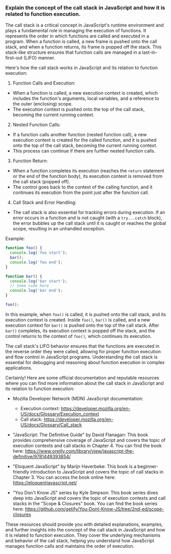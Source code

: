 ### Explain the concept of the call stack in JavaScript and how it is related to function execution.

The call stack is a critical concept in JavaScript's runtime environment and plays a fundamental role in managing the execution of functions. It represents the order in which functions are called and executed in a program. When a function is called, a new frame is pushed onto the call stack, and when a function returns, its frame is popped off the stack. This stack-like structure ensures that function calls are managed in a last-in-first-out (LIFO) manner.

Here's how the call stack works in JavaScript and its relation to function execution:

1. Function Calls and Execution:
  - When a function is called, a new execution context is created, which includes the function's arguments, local variables, and a reference to the outer (enclosing) scope.
  - The execution context is pushed onto the top of the call stack, becoming the current running context.

2. Nested Function Calls:
  - If a function calls another function (nested function call), a new execution context is created for the called function, and it is pushed onto the top of the call stack, becoming the current running context.
  - This process can continue if there are further nested function calls.

3. Function Return:
  - When a function completes its execution (reaches the `return` statement or the end of the function body), its execution context is removed from the call stack (popped off).
  - The control goes back to the context of the calling function, and it continues its execution from the point just after the function call.

4. Call Stack and Error Handling:
  - The call stack is also essential for tracking errors during execution. If an error occurs in a function and is not caught (with a `try...catch` block), the error bubbles up the call stack until it is caught or reaches the global scope, resulting in an unhandled exception.

Example:

```javascript
function foo() {
  console.log('foo start');
  bar();
  console.log('foo end');
}

function bar() {
  console.log('bar start');
  // Some code here
  console.log('bar end');
}

foo();
```

In this example, when `foo()` is called, it is pushed onto the call stack, and its execution context is created. Inside `foo()`, `bar()` is called, and a new execution context for `bar()` is pushed onto the top of the call stack. After `bar()` completes, its execution context is popped off the stack, and the control returns to the context of `foo()`, which continues its execution.

The call stack's LIFO behavior ensures that the functions are executed in the reverse order they were called, allowing for proper function execution and flow control in JavaScript programs. Understanding the call stack is essential for debugging and reasoning about function execution in complex applications.

Certainly! Here are some official documentation and reputable resources where you can find more information about the call stack in JavaScript and its relation to function execution:

- Mozilla Developer Network (MDN) JavaScript documentation:
  - Execution context: https://developer.mozilla.org/en-US/docs/Glossary/Execution_context
  - Call stack: https://developer.mozilla.org/en-US/docs/Glossary/Call_stack

- "JavaScript: The Definitive Guide" by David Flanagan: This book provides comprehensive coverage of JavaScript and covers the topic of execution contexts and call stacks in Chapter 4. You can find the book here: https://www.oreilly.com/library/view/javascript-the-definitive/9781449393854/

- "Eloquent JavaScript" by Marijn Haverbeke: This book is a beginner-friendly introduction to JavaScript and covers the topic of call stacks in Chapter 3. You can access the book online here: https://eloquentjavascript.net/

- "You Don't Know JS" series by Kyle Simpson: This book series dives deep into JavaScript and covers the topic of execution contexts and call stacks in the "Scope & Closures" book. You can find the book series here: https://github.com/getify/You-Dont-Know-JS/tree/2nd-ed/scope-closures

These resources should provide you with detailed explanations, examples, and further insights into the concept of the call stack in JavaScript and how it is related to function execution. They cover the underlying mechanisms and behavior of the call stack, helping you understand how JavaScript manages function calls and maintains the order of execution.
